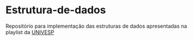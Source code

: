 # Estrutura-de-dados
Repositório para implementação das estruturas de dados apresentadas na playlist da [UNIVESP](https://www.youtube.com/playlist?list=PLxI8Can9yAHf8k8LrUePyj0y3lLpigGcl)
